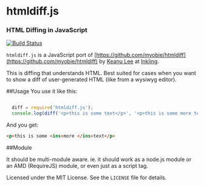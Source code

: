 # htmldiff.js
### HTML Diffing in JavaScript

[![Build Status](https://travis-ci.org/keanulee/htmldiff.js.svg?branch=master)](https://travis-ci.org/keanulee/htmldiff.js)

`htmldiff.js` is a JavaScript port of [https://github.com/myobie/htmldiff](https://github.com/myobie/htmldiff) by
[Keanu Lee](http://keanulee.com) at [Inkling](https://www.inkling.com/).

This is diffing that understands HTML. Best suited for cases when you
want to show a diff of user-generated HTML (like from a wysiwyg editor).

##Usage
You use it like this:

```javascript

  diff = require('htmldiff.js');
  console.log(diff('<p>this is some text</p>', '<p>this is some more text</p>'));
```
And you get:

```html
<p>this is some <ins>more </ins>text</p>
```
##Module

It should be multi-module aware. ie. it should work as a node.js module
or an AMD (RequireJS) module, or even just as a script tag.


Licensed under the MIT License. See the `LICENSE` file for details.
